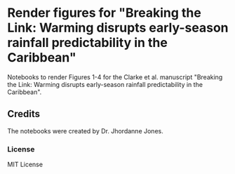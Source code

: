 # Render figures for "Breaking the Link: Warming disrupts early-season rainfall predictability in the Caribbean"
Notebooks to render Figures 1-4 for the Clarke et al. manuscript "Breaking the Link: Warming disrupts early-season rainfall predictability in the Caribbean". 

## Credits
The notebooks were created by Dr. Jhordanne Jones. 

### License
MIT License
